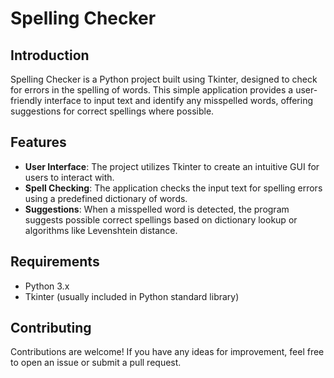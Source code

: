 # Spelling Checker

## Introduction
Spelling Checker is a Python project built using Tkinter, designed to check for errors in the spelling of words. This simple application provides a user-friendly interface to input text and identify any misspelled words, offering suggestions for correct spellings where possible.

## Features
- **User Interface**: The project utilizes Tkinter to create an intuitive GUI for users to interact with.
- **Spell Checking**: The application checks the input text for spelling errors using a predefined dictionary of words.
- **Suggestions**: When a misspelled word is detected, the program suggests possible correct spellings based on dictionary lookup or algorithms like Levenshtein distance.

## Requirements
- Python 3.x
- Tkinter (usually included in Python standard library)


## Contributing
Contributions are welcome! If you have any ideas for improvement, feel free to open an issue or submit a pull request.



